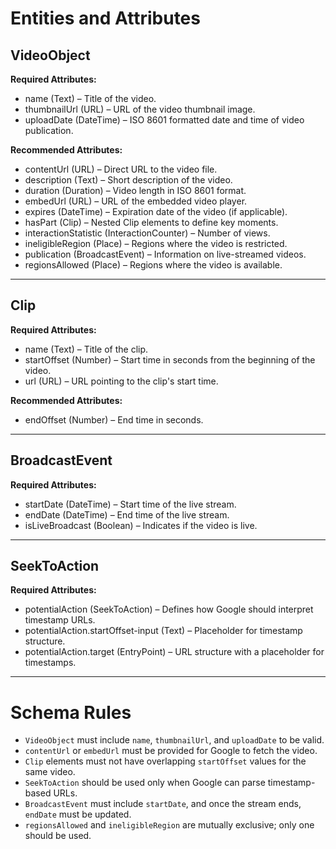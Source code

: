 # Entities and Attributes

## VideoObject
**Required Attributes:**
- name (Text) – Title of the video.
- thumbnailUrl (URL) – URL of the video thumbnail image.
- uploadDate (DateTime) – ISO 8601 formatted date and time of video publication.

**Recommended Attributes:**
- contentUrl (URL) – Direct URL to the video file.
- description (Text) – Short description of the video.
- duration (Duration) – Video length in ISO 8601 format.
- embedUrl (URL) – URL of the embedded video player.
- expires (DateTime) – Expiration date of the video (if applicable).
- hasPart (Clip) – Nested Clip elements to define key moments.
- interactionStatistic (InteractionCounter) – Number of views.
- ineligibleRegion (Place) – Regions where the video is restricted.
- publication (BroadcastEvent) – Information on live-streamed videos.
- regionsAllowed (Place) – Regions where the video is available.

---

## Clip
**Required Attributes:**
- name (Text) – Title of the clip.
- startOffset (Number) – Start time in seconds from the beginning of the video.
- url (URL) – URL pointing to the clip's start time.

**Recommended Attributes:**
- endOffset (Number) – End time in seconds.

---

## BroadcastEvent
**Required Attributes:**
- startDate (DateTime) – Start time of the live stream.
- endDate (DateTime) – End time of the live stream.
- isLiveBroadcast (Boolean) – Indicates if the video is live.

---

## SeekToAction
**Required Attributes:**
- potentialAction (SeekToAction) – Defines how Google should interpret timestamp URLs.
- potentialAction.startOffset-input (Text) – Placeholder for timestamp structure.
- potentialAction.target (EntryPoint) – URL structure with a placeholder for timestamps.

---

# Schema Rules
- `VideoObject` must include `name`, `thumbnailUrl`, and `uploadDate` to be valid.
- `contentUrl` or `embedUrl` must be provided for Google to fetch the video.
- `Clip` elements must not have overlapping `startOffset` values for the same video.
- `SeekToAction` should be used only when Google can parse timestamp-based URLs.
- `BroadcastEvent` must include `startDate`, and once the stream ends, `endDate` must be updated.
- `regionsAllowed` and `ineligibleRegion` are mutually exclusive; only one should be used.
